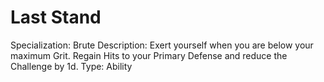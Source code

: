 # Last Stand

Specialization: Brute
Description: Exert yourself when you are below your maximum Grit.  Regain Hits to your Primary Defense and reduce the Challenge by 1d.
Type: Ability